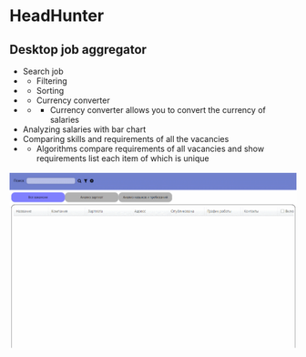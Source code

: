 # HeadHunter
## Desktop job aggregator
* Search job
* * Filtering 
* * Sorting
* * Currency converter
* * * Currency converter allows you to convert the currency of salaries
* Analyzing salaries with bar chart
* Comparing skills and requirements of all the vacancies
* * Algorithms compare requirements of all vacancies and show requirements list each item of which is unique


![img](HH.gif)
